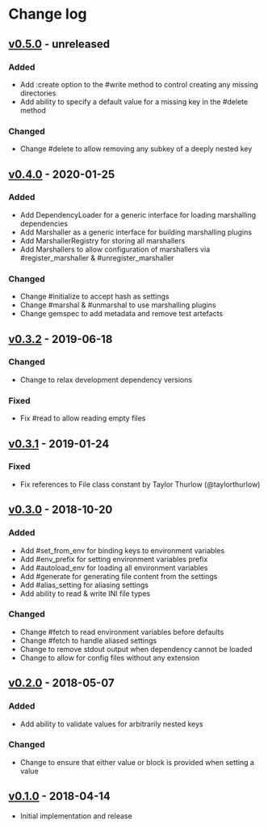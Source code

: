 # Change log

## [v0.5.0] - unreleased

### Added
* Add :create option to the #write method to control creating any missing directories
* Add ability to specify a default value for a missing key in the #delete method

### Changed
* Change #delete to allow removing any subkey of a deeply nested key

## [v0.4.0] - 2020-01-25

### Added
* Add DependencyLoader for a generic interface for loading marshalling dependencies
* Add Marshaller as a generic interface for building marshalling plugins
* Add MarshallerRegistry for storing all marshallers
* Add Marshallers to allow configuration of marshallers via #register_marshaller
  & #unregister_marshaller

### Changed
* Change #initialize to accept hash as settings
* Change #marshal & #unmarshal to use marshalling plugins
* Change gemspec to add metadata and remove test artefacts

## [v0.3.2] - 2019-06-18

### Changed
* Change to relax development dependency versions

### Fixed
* Fix #read to allow reading empty files

## [v0.3.1] - 2019-01-24

### Fixed
* Fix references to File class constant by Taylor Thurlow (@taylorthurlow)

## [v0.3.0] - 2018-10-20

### Added
* Add #set_from_env for binding keys to environment variables
* Add #env_prefix for setting environment variables prefix
* Add #autoload_env for loading all environment variables
* Add #generate for generating file content from the settings
* Add #alias_setting for aliasing settings
* Add ability to read & write INI file types

### Changed
* Change #fetch to read environment variables before defaults
* Change #fetch to handle aliased settings
* Change to remove stdout output when dependency cannot be loaded
* Change to allow for config files without any extension

## [v0.2.0] - 2018-05-07

### Added
* Add ability to validate values for arbitrarily nested keys

### Changed
* Change to ensure that either value or block is provided when setting a value

## [v0.1.0] - 2018-04-14

* Initial implementation and release

[v0.5.0]: https://github.com/piotrmurach/tty-config/compare/v0.4.0...v0.5.0
[v0.4.0]: https://github.com/piotrmurach/tty-config/compare/v0.3.2...v0.4.0
[v0.3.2]: https://github.com/piotrmurach/tty-config/compare/v0.3.1...v0.3.2
[v0.3.1]: https://github.com/piotrmurach/tty-config/compare/v0.3.0...v0.3.1
[v0.3.0]: https://github.com/piotrmurach/tty-config/compare/v0.2.0...v0.3.0
[v0.2.0]: https://github.com/piotrmurach/tty-config/compare/v0.1.0...v0.2.0
[v0.1.0]: https://github.com/piotrmurach/tty-config/compare/v0.1.0
